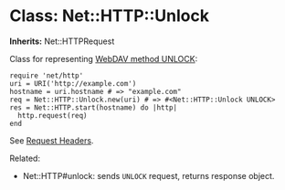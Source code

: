 # Class: Net::HTTP::Unlock
**Inherits:** Net::HTTPRequest
    

Class for representing [WebDAV method
UNLOCK](http://www.webdav.org/specs/rfc4918.html#METHOD_UNLOCK):

    require 'net/http'
    uri = URI('http://example.com')
    hostname = uri.hostname # => "example.com"
    req = Net::HTTP::Unlock.new(uri) # => #<Net::HTTP::Unlock UNLOCK>
    res = Net::HTTP.start(hostname) do |http|
      http.request(req)
    end

See [Request Headers](rdoc-ref:Net::HTTPRequest@Request+Headers).

Related:

*   Net::HTTP#unlock: sends `UNLOCK` request, returns response object.



